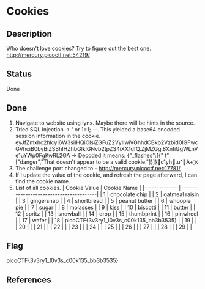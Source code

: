 # Cookies

## Description

Who doesn't love cookies? Try to figure out the best one. http://mercury.picoctf.net:54219/

## Status

Done

## Done

1. Navigate to website using lynx. Maybe there will be hints in the source.
2. Tried SQL injection -> ' or 1=1; --. This yielded a base64 encoded session information in the cookie.
eyJfZmxhc2hlcyI6W3siIHQiOlsiZGFuZ2VyIiwiVGhhdCBkb2Vzbid0IGFwcGVhciB0byBiZSBhIHZhbGlkIGNvb2tpZS4iXX1dfQ.ZjMZGg.8XntiGgWLnVe1uYWp0FgKwRL2GA -> Decoded it means: {"_flashes":[{" t":["danger","That doesn't appear to be a valid cookie."]}]}c1yh.u^A`+K`
3. The challenge port changed to - http://mercury.picoctf.net:17781/
4. If I update the value of the cookie, and refresh the page afterward, I can find the cookie name.
5. List of all cookies.
| Cookie Value | Cookie Name                            |
|--------------|----------------------------------------|
| 1            | chocolate chip                         |
| 2            | oatmeal raisin                         |
| 3            | gingersnap                             |
| 4            | shortbread                             |
| 5            | peanut butter                          |
| 6            | whoopie pie                            |
| 7            | sugar                                  |
| 8            | molasses                               |
| 9            | kiss                                   |
| 10           | biscotti                               |
| 11           | butter                                 |
| 12           | spritz                                 |
| 13           | snowball                               |
| 14           | drop                                   |
| 15           | thumbprint                             |
| 16           | pinwheel                               |
| 17           | wafer                                  |
| 18           | picoCTF{3v3ry1_l0v3s_c00k135_bb3b3535} |
| 19           |                                        |
| 20           |                                        |
| 21           |                                        |
| 22           |                                        |
| 23           |                                        |
| 24           |                                        |
| 25           |                                        |
| 26           |                                        |
| 27           |                                        |
| 28           |                                        |
| 29           |                                        |

## Flag

picoCTF{3v3ry1_l0v3s_c00k135_bb3b3535}

## References
